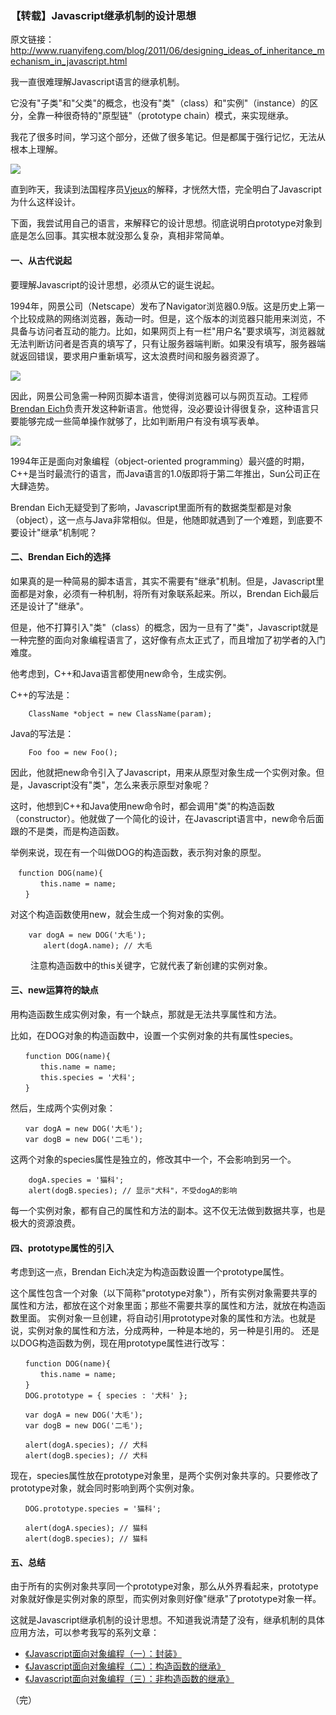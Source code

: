 ### 【转载】Javascript继承机制的设计思想

原文链接：<http://www.ruanyifeng.com/blog/2011/06/designing_ideas_of_inheritance_mechanism_in_javascript.html>

我一直很难理解Javascript语言的继承机制。

它没有"子类"和"父类"的概念，也没有"类"（class）和"实例"（instance）的区分，全靠一种很奇特的"原型链"（prototype chain）模式，来实现继承。

我花了很多时间，学习这个部分，还做了很多笔记。但是都属于强行记忆，无法从根本上理解。

![](./resource/js-oo-design-0.jpg)

直到昨天，我读到法国程序员[Vjeux](http://blog.vjeux.com/2011/javascript/how-prototypal-inheritance-really-works.html)的解释，才恍然大悟，完全明白了Javascript为什么这样设计。

下面，我尝试用自己的语言，来解释它的设计思想。彻底说明白prototype对象到底是怎么回事。其实根本就没那么复杂，真相非常简单。

#### 一、从古代说起

要理解Javascript的设计思想，必须从它的诞生说起。

1994年，网景公司（Netscape）发布了Navigator浏览器0.9版。这是历史上第一个比较成熟的网络浏览器，轰动一时。但是，这个版本的浏览器只能用来浏览，不具备与访问者互动的能力。比如，如果网页上有一栏"用户名"要求填写，浏览器就无法判断访问者是否真的填写了，只有让服务器端判断。如果没有填写，服务器端就返回错误，要求用户重新填写，这太浪费时间和服务器资源了。

![](./resource/js-oo-design-1.png)

因此，网景公司急需一种网页脚本语言，使得浏览器可以与网页互动。工程师[Brendan Eich](http://brendaneich.com/)负责开发这种新语言。他觉得，没必要设计得很复杂，这种语言只要能够完成一些简单操作就够了，比如判断用户有没有填写表单。

![](./resource/js-oo-design-2.jpg)

1994年正是面向对象编程（object-oriented programming）最兴盛的时期，C++是当时最流行的语言，而Java语言的1.0版即将于第二年推出，Sun公司正在大肆造势。

Brendan Eich无疑受到了影响，Javascript里面所有的数据类型都是对象（object），这一点与Java非常相似。但是，他随即就遇到了一个难题，到底要不要设计"继承"机制呢？

#### 二、Brendan Eich的选择

如果真的是一种简易的脚本语言，其实不需要有"继承"机制。但是，Javascript里面都是对象，必须有一种机制，将所有对象联系起来。所以，Brendan Eich最后还是设计了"继承"。

但是，他不打算引入"类"（class）的概念，因为一旦有了"类"，Javascript就是一种完整的面向对象编程语言了，这好像有点太正式了，而且增加了初学者的入门难度。

他考虑到，C++和Java语言都使用new命令，生成实例。

C++的写法是：

```
    ClassName *object = new ClassName(param);
```

Java的写法是：

```
    Foo foo = new Foo();
```

因此，他就把new命令引入了Javascript，用来从原型对象生成一个实例对象。但是，Javascript没有"类"，怎么来表示原型对象呢？

这时，他想到C++和Java使用new命令时，都会调用"类"的构造函数（constructor）。他就做了一个简化的设计，在Javascript语言中，new命令后面跟的不是类，而是构造函数。

举例来说，现在有一个叫做DOG的构造函数，表示狗对象的原型。

```
　function DOG(name){
　　　　this.name = name;
　　}
```

对这个构造函数使用new，就会生成一个狗对象的实例。

```
    var dogA = new DOG('大毛');
    　　alert(dogA.name); // 大毛
```
　　
注意构造函数中的this关键字，它就代表了新创建的实例对象。

#### 三、new运算符的缺点

用构造函数生成实例对象，有一个缺点，那就是无法共享属性和方法。

比如，在DOG对象的构造函数中，设置一个实例对象的共有属性species。

```
　　function DOG(name){
　　　　this.name = name;
　　　　this.species = '犬科';
　　}
```

然后，生成两个实例对象：

```
　　var dogA = new DOG('大毛');
　　var dogB = new DOG('二毛');
```

这两个对象的species属性是独立的，修改其中一个，不会影响到另一个。

```
    dogA.species = '猫科';
    alert(dogB.species); // 显示"犬科"，不受dogA的影响
```

每一个实例对象，都有自己的属性和方法的副本。这不仅无法做到数据共享，也是极大的资源浪费。

#### 四、prototype属性的引入

考虑到这一点，Brendan Eich决定为构造函数设置一个prototype属性。

这个属性包含一个对象（以下简称"prototype对象"），所有实例对象需要共享的属性和方法，都放在这个对象里面；那些不需要共享的属性和方法，就放在构造函数里面。
实例对象一旦创建，将自动引用prototype对象的属性和方法。也就是说，实例对象的属性和方法，分成两种，一种是本地的，另一种是引用的。
还是以DOG构造函数为例，现在用prototype属性进行改写：

```
　　function DOG(name){
　　　　this.name = name;
　　}
　　DOG.prototype = { species : '犬科' };

　　var dogA = new DOG('大毛');
　　var dogB = new DOG('二毛');

　　alert(dogA.species); // 犬科
　　alert(dogB.species); // 犬科
```

现在，species属性放在prototype对象里，是两个实例对象共享的。只要修改了prototype对象，就会同时影响到两个实例对象。

```
　　DOG.prototype.species = '猫科';

　　alert(dogA.species); // 猫科
　　alert(dogB.species); // 猫科
```

#### 五、总结

由于所有的实例对象共享同一个prototype对象，那么从外界看起来，prototype对象就好像是实例对象的原型，而实例对象则好像"继承"了prototype对象一样。

这就是Javascript继承机制的设计思想。不知道我说清楚了没有，继承机制的具体应用方法，可以参考我写的系列文章：

* [《Javascript面向对象编程（一）：封装》](http://www.ruanyifeng.com/blog/2010/05/object-oriented_javascript_encapsulation.html)
　　
* [《Javascript面向对象编程（二）：构造函数的继承》](http://www.ruanyifeng.com/blog/2010/05/object-oriented_javascript_inheritance.html)
　　
* [《Javascript面向对象编程（三）：非构造函数的继承》](http://www.ruanyifeng.com/blog/2010/05/object-oriented_javascript_inheritance_continued.html)

（完）